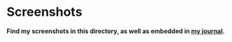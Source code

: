 # Screenshots 

**Find my screenshots in this directory, as well as embedded in [my journal](../journal/Mrh4hdJournal.md).**